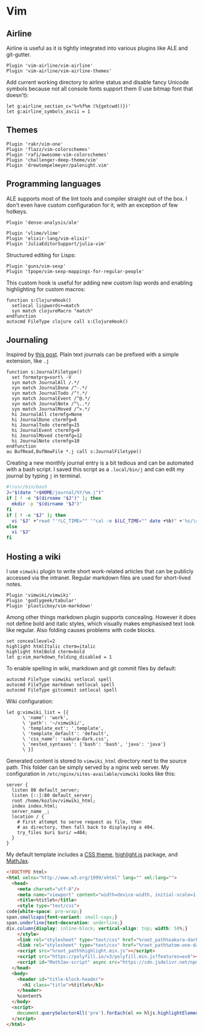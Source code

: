 # Vim

## Airline

Airline is useful as it is tightly integrated into various plugins like ALE and
git-gutter.
```
Plugin 'vim-airline/vim-airline'
Plugin 'vim-airline/vim-airline-themes'
```

Add current working directory to airline status and disable fancy Unicode
symbols because not all console fonts support them (I use bitmap font that
doesn't):
```
let g:airline_section_c='%<%f%m (%{getcwd()})'
let g:airline_symbols_ascii = 1
```

## Themes

```
Plugin 'rakr/vim-one'
Plugin 'flazz/vim-colorschemes'
Plugin 'rafi/awesome-vim-colorschemes'
Plugin 'challenger-deep-theme/vim'
Plugin 'drewtempelmeyer/palenight.vim'
```

## Programming languages

ALE supports most of the lint tools and compiler straight out of the box.
I don't even have custom configuration for it, with an exception of few hotkeys.
```
Plugin 'dense-analysis/ale'

Plugin 'vlime/vlime'
Plugin 'elixir-lang/vim-elixir'
Plugin 'JuliaEditorSupport/julia-vim'
```

Structured editing for Lisps:
```
Plugin 'guns/vim-sexp'
Plugin 'tpope/vim-sexp-mappings-for-regular-people'
```

This custom hook is useful for adding new custom lisp words and enabling
highlighting for custom macros:
```
function s:ClojureHook()
  setlocal lispwords+=match
  syn match clojureMacro "match"
endfunction
autocmd FileType clojure call s:ClojureHook()
```

## Journaling

Inspired by [this post](https://peppe.rs/posts/plain_text_journaling/).
Plain text journals can be prefixed with a simple extension, like `.j`
```
function s:JournalFiletype()
  set formatprg=sort\ -V
  syn match JournalAll /.*/
  syn match JournalDone /^-.*/
  syn match JournalTodo /^!.*/
  syn match JournalEvent /^@.*/
  syn match JournalNote /^\..*/
  syn match JournalMoved /^>.*/
  hi JournalAll ctermfg=None
  hi JournalDone ctermfg=8
  hi JournalTodo ctermfg=15
  hi JournalEvent ctermfg=9
  hi JournalMoved ctermfg=12
  hi JournalNote ctermfg=10
endfunction
au BufRead,BufNewFile *.j call s:JournalFiletype()
```

Creating a new monthly journal entry is a bit tedious and can be automated with a bash script.
I saved this script as a `.local/bin/j` and can edit my journal by typing `j` in terminal.
```bash
#!/usr/bin/bash
J="$(date "+$HOME/journal/%Y/%m.j")"
if [ ! -e "$(dirname "$J")" ]; then
  mkdir -p "$(dirname "$J")"
fi
if [ ! -e "$J" ]; then
  vi "$J" +"read "'!LC_TIME="" '"cal -m $(LC_TIME="" date +%b)" +'%s/\s\+$//g'
else
  vi "$J"
fi
```

## Hosting a wiki

I use `vimwiki` plugin to write short work-related articles that can be
publicly accessed via the intranet. Regular markdown files are used for
short-lived notes.
```
Plugin 'vimwiki/vimwiki'
Plugin 'godlygeek/tabular'
Plugin 'plasticboy/vim-markdown'
```

Among other things markdown plugin supports concealing. However it does not
define bold and italic styles, which visually makes emphasised text look like
regular. Also folding causes problems with code blocks.
```
set conceallevel=2
highlight htmlItalic cterm=italic
highlight htmlBold cterm=bold
let g:vim_markdown_folding_disabled = 1
```

To enable spelling in wiki, markdown and git commit files by default:
```
autocmd FileType vimwiki setlocal spell
autocmd FileType markdown setlocal spell
autocmd FileType gitcommit setlocal spell
```

Wiki configuration:
```
let g:vimwiki_list = [{
      \ 'name': 'work',
      \ 'path': '~/vimwiki/',
      \ 'template_ext': '.template',
      \ 'template_default': 'default',
      \ 'css_name': 'sakura-dark.css',
      \ 'nested_syntaxes': {'bash': 'bash', 'java': 'java'}
      \ }]
```

Generated content is stored to `vimwiki_html` directory next to the source
path. This folder can be simply served by a nginx web server. My configuration
in `/etc/nginx/sites-available/vimwiki` looks like this:
```
server {
  listen 80 default_server;
  listen [::]:80 default_server;
  root /home/kozlov/vimwiki_html;
  index index.html;
  server_name _;
  location / {
    # First attempt to serve request as file, then
    # as directory, then fall back to displaying a 404.
    try_files $uri $uri/ =404;
  }
}
```

My default template includes a [CSS theme](https://github.com/oxalorg/sakura),
[highlight.js](https://highlightjs.org/) package,
and [MathJax](https://www.mathjax.org/).
```html
<!DOCTYPE html>
<html xmlns="http://www.w3.org/1999/xhtml" lang="" xml:lang="">
  <head>
    <meta charset="utf-8"/>
    <meta name="viewport" content="width=device-width, initial-scale=1.0, user-scalable=yes"/>
    <title>%title%</title>
    <style type="text/css">
code{white-space: pre-wrap;}
span.smallcaps{font-variant: small-caps;}
span.underline{text-decoration: underline;}
div.column{display: inline-block; vertical-align: top; width: 50%;}
    </style>
    <link rel="stylesheet" type="text/css" href="%root_path%sakura-dark.css" />
    <link rel="stylesheet" type="text/css" href="%root_path%atom-one-dark.min.css"/>
    <script src="%root_path%highlight.min.js"></script>
    <script src="https://polyfill.io/v3/polyfill.min.js?features=es6"></script>
    <script id="MathJax-script" async src="https://cdn.jsdelivr.net/npm/mathjax@3/es5/tex-mml-chtml.js"></script>
  </head>
  <body>
    <header id="title-block-header">
      <h1 class="title">%title%</h1>
    </header>
    %content%
  </body>
  <script>
    document.querySelectorAll('pre').forEach(el => hljs.highlightElement(el));
  </script>
</html>
```
